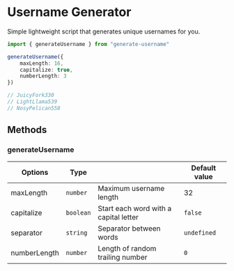 # Username Generator

Simple lightweight script that generates unique usernames for you.



```ts
import { generateUsername } from "generate-username"

generateUsername({
    maxLength: 16,
    capitalize: true,
    numberLength: 3
})

// JuicyFork330
// LightLlama539
// NosyPelican558
```

## Methods

### generateUsername

| Options      | Type        |           | Default value   |
|--------------|-------------|-----------|-----------------|
| maxLength    | `number`    | Maximum username length | 32 |
| capitalize   | `boolean`   | Start each word with a capital letter | `false` |
| separator    | `string`    | Separator between words  | `undefined` |
| numberLength | `number`    | Length of random trailing number | `0` |

